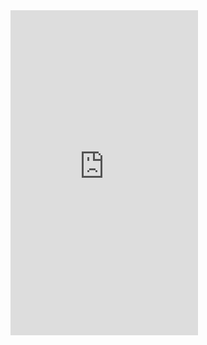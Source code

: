 <iframe src="https://docs.google.com/forms/d/e/1FAIpQLSfPeWKSz_wBSFZ9Gee4sXoqR8GexDsHycDmRgeNyeBp5p_H5A/viewform?embedded=true"  height="520" frameborder="0" marginheight="0" marginwidth="0">Loading...</iframe>
